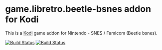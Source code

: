 # game.libretro.beetle-bsnes addon for Kodi

This is a [Kodi](http://kodi.tv) game addon for Nintendo - SNES / Famicom (Beetle bsnes).

[![Build Status](https://travis-ci.org/kodi-game/game.libretro.beetle-bsnes.svg?branch=master)](https://travis-ci.org/kodi-game/game.libretro.beetle-bsnes)
[![Build Status](https://ci.appveyor.com/api/projects/status/github/kodi-game/game.libretro.beetle-bsnes?svg=true)](https://ci.appveyor.com/project/kodi-game/game-libretro-beetle-bsnes)
